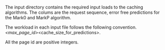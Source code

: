 The input directory contains the required input loads to the caching algorithms.
The colums are the request sequence, error free predictions for the Mark0 and MarkP algorithm.

The workload in each input file follows the following convention.
<workloadname>_<max_page_id>_<cache_size_for_predictions>.


All the page id are positive integers.

